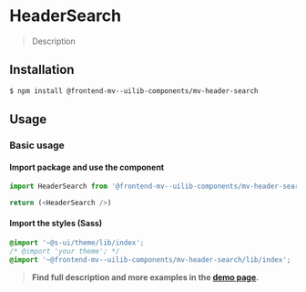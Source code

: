 # HeaderSearch

> Description

<!-- ![](./assets/preview.png) -->

## Installation

```sh
$ npm install @frontend-mv--uilib-components/mv-header-search
```

## Usage

### Basic usage

#### Import package and use the component

```js
import HeaderSearch from '@frontend-mv--uilib-components/mv-header-search'

return (<HeaderSearch />)
```

#### Import the styles (Sass)

```css
@import '~@s-ui/theme/lib/index';
/* @import 'your theme'; */
@import '~@frontend-mv--uilib-components/mv-header-search/lib/index';
```


> **Find full description and more examples in the [demo page](#).**